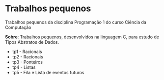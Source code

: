# Trabalhos pequenos
Trabalhos pequenos da disciplina Programação 1 do curso Ciência da Computação

**Sobre**: Trabalhos pequenos, desenvolvidos na linguagem C, para estudo de Tipos Abstratos de Dados.
* tp1 - Racionais
* tp2 - Racionais
* tp3 - Ponteiros
* tp4 - Listas
* tp5 - Fila e Lista de eventos futuros
